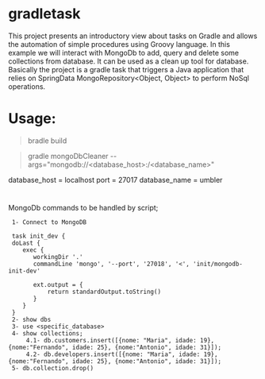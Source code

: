 # gradletask

This project presents an introductory view about tasks on Gradle and allows the automation of simple procedures using Groovy language. In this example we will interact with MongoDb to add, query and delete some collections from database. It can be used as a clean up tool for database. Basically the project is a gradle task that triggers a Java application that relies on SpringData MongoRepository<Object, Object> to perform NoSql operations.

# Usage:

> bradle build

> gradle mongoDbCleaner --args="mongodb://<database_host>:<port>/<database_name>"

database_host = localhost
port = 27017
database_name = umbler

#
MongoDb commands to be handled by script;

     1- Connect to MongoDB
     
     task init_dev {
     doLast {
        exec {
           workingDir '.'
           commandLine 'mongo', '--port', '27018', '<', 'init/mongodb-init-dev'

           ext.output = {
               return standardOutput.toString()
           }
        }
     }
     2- show dbs
     3- use <specific_database>
     4- show collections;
         4.1- db.customers.insert([{nome: "Maria", idade: 19},{nome:"Fernando", idade: 25}, {nome:"Antonio", idade: 31}]);
         4.2- db.developers.insert([{nome: "Maria", idade: 19},{nome:"Fernando", idade: 25}, {nome:"Antonio", idade: 31}]);
     5- db.collection.drop()

